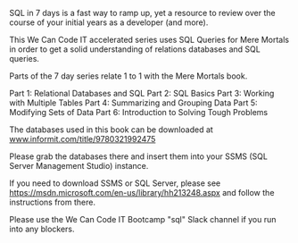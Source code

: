 SQL in 7 days is a fast way to ramp up, yet a resource to review over the course of your initial years as a developer (and more).

This We Can Code IT accelerated series uses SQL Queries for Mere Mortals in order to get a solid understanding of relations databases and SQL queries.

Parts of the 7 day series relate 1 to 1 with the Mere Mortals book.

Part 1: Relational Databases and SQL
Part 2: SQL Basics
Part 3: Working with Multiple Tables
Part 4: Summarizing and Grouping Data
Part 5: Modifying Sets of Data
Part 6: Introduction to Solving Tough Problems

The databases used in this book can be downloaded at www.informit.com/title/9780321992475

Please grab the databases there and insert them into your SSMS (SQL Server Management Studio) instance.

If you need to download SSMS or SQL Server, please see https://msdn.microsoft.com/en-us/library/hh213248.aspx and follow the instructions from there.

Please use the We Can Code IT Bootcamp "sql" Slack channel if you run into any blockers.


